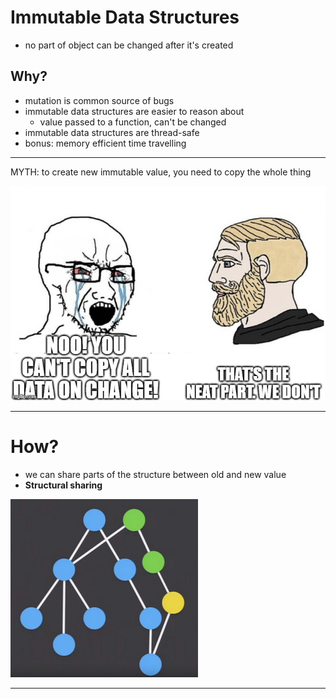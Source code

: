 <!-- header: '**F# Data Structures**' -->

# Immutable Data Structures
* no part of object can be changed after it's created

## Why?
* mutation is common source of bugs
* immutable data structures are easier to reason about
  - value passed to a function, can't be changed
* immutable data structures are thread-safe
* bonus: memory efficient time travelling

---

MYTH: to create new immutable value, you need to copy the whole thing

![Alt text](images/meme.jpg)

---

# How?
* we can share parts of the structure between old and new value
* **Structural sharing**

![Structural sharing](structural_sharing.png)

---
